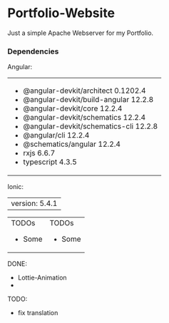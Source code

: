 # Portfolio-Website

<spam>Just a simple Apache Webserver for my Portfolio.</spam>

<h3>Dependencies</h3>
<table>
<tr>Angular:
  <td style="display: block;width: 100%"> 
    <ul>
      <li>@angular-devkit/architect 0.1202.4</li>
<li>@angular-devkit/build-angular    12.2.8</li>
<li>@angular-devkit/core             12.2.4</li>
<li>@angular-devkit/schematics       12.2.4</li>
<li>@angular-devkit/schematics-cli   12.2.8</li>
<li>@angular/cli                     12.2.4</li>
<li>@schematics/angular              12.2.4</li>
<li>rxjs                             6.6.7</li>
<li>typescript                       4.3.5</li>
    </ul>
  </td>
 </table>
 <table>
  </tr>
  <tr>Ionic:
  <td>
    version: 5.4.1
  </td>
</tr>
  </table>
  
  <table>
  <tr>
    <td width=50%>TODOs
      <ul>
        <li>Some</li>
      </ul>
    </td>
    <td style="width=50%">TODOs
      <ul>
        <li>Some</li>
      </ul>
    </td>
  </tr>
</table>

DONE: 
- Lottie-Animation
- 

TODO: 
- fix translation

